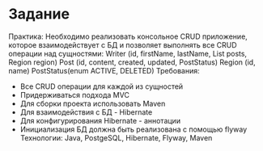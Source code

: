 # Задание
Практика:
Необходимо реализовать консольное CRUD приложение, которое
взаимодействует с БД и позволяет выполнять все CRUD операции над
сущностями:
Writer (id, firstName, lastName, List<Post> posts, Region region)
Post (id, content, created, updated, PostStatus)
Region (id, name)
PostStatus(enum ACTIVE, DELETED)
Требования:
- Все CRUD операции для каждой из сущностей
- Придерживаться подхода MVC
- Для сборки проекта использовать Maven
- Для взаимодействия с БД - Hibernate
- Для конфигурирования Hibernate - аннотации
- Инициализация БД должна быть реализована с помощью flyway
  Технологии: Java, PostgeSQL, Hibernate, Flyway, Maven